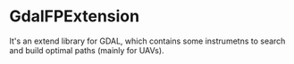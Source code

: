 # GdalFPExtension
It's an extend library for GDAL, which contains some instrumetns to search and build optimal paths (mainly for UAVs).
